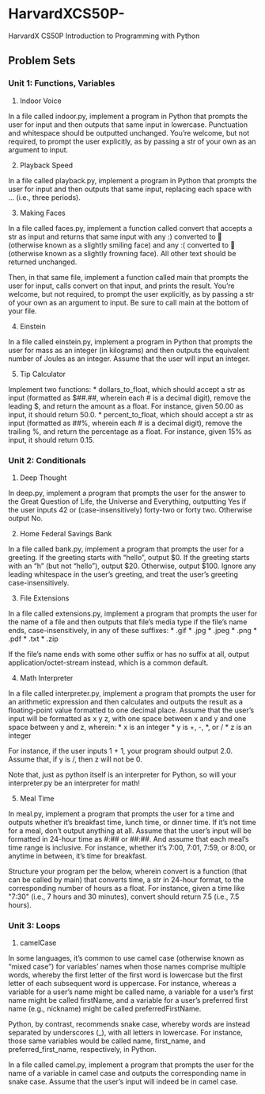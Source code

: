 # HarvardXCS50P-
HarvardX CS50P Introduction to Programming with Python


## Problem Sets

### Unit 1: Functions, Variables

1. Indoor Voice
<p>In a file called indoor.py, implement a program in Python that prompts the user for input and then outputs that same input in lowercase.  
Punctuation and whitespace should be outputted unchanged. You’re welcome, but not required, to prompt the user explicitly, as by passing a str of your own as an argument to input.</p>

2. Playback Speed
<p>In a file called playback.py, implement a program in Python that prompts the user for input and then outputs that same input, replacing each space with ... (i.e., three periods).</p>

3. Making Faces
<p>In a file called faces.py, implement a function called convert that accepts a str as input and returns that same input with any :) converted to 🙂 (otherwise known as a slightly smiling face) and any :( converted to 🙁 (otherwise known as a slightly frowning face). All other text should be returned unchanged.

Then, in that same file, implement a function called main that prompts the user for input, calls convert on that input, and prints the result. You’re welcome, but not required, to prompt the user explicitly, as by passing a str of your own as an argument to input. Be sure to call main at the bottom of your file.</p>

4. Einstein
<p>In a file called einstein.py, implement a program in Python that prompts the user for mass as an integer (in kilograms) and then outputs the equivalent number of Joules as an integer. Assume that the user will input an integer.</p>

5. Tip Calculator
<p> Implement two functions:  
	* dollars_to_float, which should accept a str as input (formatted as $##.##, wherein each # is a decimal digit), remove the leading $, and return the amount as a float. For instance, given 50.00 as input, it should return 50.0.  
	* percent_to_float, which should accept a str as input (formatted as ##%, wherein each # is a decimal digit), remove the trailing %, and return the percentage as a float. For instance, given 15% as input, it should return 0.15.
</p>

### Unit 2: Conditionals

1. Deep Thought
<p>In deep.py, implement a program that prompts the user for the answer to the Great Question of Life, the Universe and Everything, outputting Yes if the user inputs 42 or (case-insensitively) forty-two or forty two. Otherwise output No.</p>

2. Home Federal Savings Bank
<p>In a file called bank.py, implement a program that prompts the user for a greeting. If the greeting starts with “hello”, output $0. If the greeting starts with an “h” (but not “hello”), output $20. Otherwise, output $100. Ignore any leading whitespace in the user’s greeting, and treat the user’s greeting case-insensitively.</p>

3. File Extensions
<p>In a file called extensions.py, implement a program that prompts the user for the name of a file and then outputs that file’s media type if the file’s name ends, case-insensitively, in any of these suffixes:  
	* .gif
	* .jpg
    * .jpeg
    * .png
    * .pdf
    * .txt
    * .zip

If the file’s name ends with some other suffix or has no suffix at all, output application/octet-stream instead, which is a common default.</p>

4. Math Interpreter
<p>In a file called interpreter.py, implement a program that prompts the user for an arithmetic expression and then calculates and outputs the result as a floating-point value formatted to one decimal place. Assume that the user’s input will be formatted as x y z, with one space between x and y and one space between y and z, wherein:  
	* x is an integer
	* y is +, -, *, or /
    * z is an integer

For instance, if the user inputs 1 + 1, your program should output 2.0. Assume that, if y is /, then z will not be 0.

Note that, just as python itself is an interpreter for Python, so will your interpreter.py be an interpreter for math!</p>

5. Meal Time
<p>In meal.py, implement a program that prompts the user for a time and outputs whether it’s breakfast time, lunch time, or dinner time. If it’s not time for a meal, don’t output anything at all. Assume that the user’s input will be formatted in 24-hour time as #:## or ##:##. And assume that each meal’s time range is inclusive. For instance, whether it’s 7:00, 7:01, 7:59, or 8:00, or anytime in between, it’s time for breakfast.

Structure your program per the below, wherein convert is a function (that can be called by main) that converts time, a str in 24-hour format, to the corresponding number of hours as a float. For instance, given a time like "7:30" (i.e., 7 hours and 30 minutes), convert should return 7.5 (i.e., 7.5 hours).</p>

### Unit 3: Loops

1. camelCase
<p>In some languages, it’s common to use camel case (otherwise known as “mixed case”) for variables’ names when those names comprise multiple words, whereby the first letter of the first word is lowercase but the first letter of each subsequent word is uppercase. For instance, whereas a variable for a user’s name might be called name, a variable for a user’s first name might be called firstName, and a variable for a user’s preferred first name (e.g., nickname) might be called preferredFirstName.</p>

Python, by contrast, recommends snake case, whereby words are instead separated by underscores (_), with all letters in lowercase. For instance, those same variables would be called name, first_name, and preferred_first_name, respectively, in Python.

In a file called camel.py, implement a program that prompts the user for the name of a variable in camel case and outputs the corresponding name in snake case. Assume that the user’s input will indeed be in camel case.